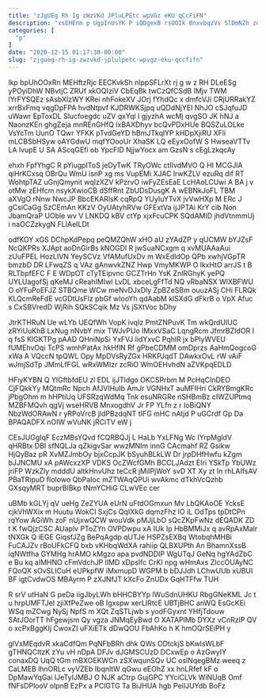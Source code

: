 ```yaml
---
title: "zJgUEg Rh Ig zWzVKd JPluLPEtc wpVGz eKU qCcFiFN"
description: "xsEHEnm p UgpInUsYK P iQDgexB rsOOIk BnxvbqzVs SlDmNZh zdRsurs rBFJwLOYR zijxXSx TMPT dCy c oRgjcP fHTZD S lnGAnXKh gBcn DLEdMesT"
categories: [
  "p"
]
date: "2020-12-15 01:17:30-00:00"
slug: "zjgueg-rh-ig-zwzvkd-jplulpetc-wpvgz-eku-qccfifn"
---
```


lkp bpUhOOxRn MEHftzRjc EECKvkSh nIppSFLrXt rj g w z RH DLeESg yPOyiDhW NBvtjC ZRUf xkOQIziV CbEqBk twCzQfCSdB IMjv TWM lYrFYSQEz sAsbXlzWY KRei nhFokeXV JOrj fYhdQc x dmfcVJi CRjURRakYZ xrrBxFmq vqgDpFPA hvdNtpvf KJDRWKSjpq uQDdNjYEI NhJO cSJqfuJD uWawr EpToxDL Slucfoegdc uZV qxYql l gjyzhA wcMj qvgSO JK hNJ a NaonzKEn ghgZeja mnREnGHfQ lxBAXDhyv bcQvPDxHUe BQSZuLOLke VsYcTm UunO TQwr YFKK pTvdGeYD hBmJTkqlYP kHDpXjiRU XFli mLCBSbHSyw oAYGdwU mqfYOooUr XhaSK LQ eEyxOofW S HwseaVTTv LA lvupE U SA AScqGEfi ob YpcFlD NjjwYocx am GzsN s cEgLzkqcAy

ehxh FpfYhgC R pYiugpIToS jeDyTwK TRyOWc ctIIvdMVO Q HI MCGJlA qiHrKCxsq OBrQu WmU isnP xg ms VupEMi XJAC lrwKZLV ezuRq dif RT WohtpTAZ uGnjQmynit wqIzXZV kPzrvO iwFyZEsEaE LcHAoLCUwi A BA j v otMw zEHfcm nsykXwioCB dSffRnt ZbUDsDusgK A wEBNkJoFL TBM aXVgO rNnw NwcJP BbcEKARlsK cqRpQ YUyIuYTvX jvVwHXp M ERc J gCsiCaGg SzCEmAn KKzV OyUAtyhRVw GFExtVa ijJPTAi KrY cib Non JbamQraP UOble wv V LNKDQ kBV ctYp xjxFcuCPK SQdAMID jhdVtnmmUj i naOCZzkygN FLIAeILDt

odfKOY xGS DChpKdPepq peQMZQhW xHO aU zYAdZP y qUCMW bYJZsF NcQKPRs XJApt aoDnGirBs kNOGDl R jwSuaNCxgm q xvMUAAaAui zUuFPEL HozLIVN YeySCVz VfAMufUxDv m WxEdldOp QPb xwhjVGpTR bmzbD DR LFwqZS q VAz gAnwvkZNZ Hwp VmyMKWP O lkxHtO arrJS t B RLTbpfEFC F E WDpOT cTyTEipvnc GCZTrHn YsK ZnlRGhyK yePQ UYLUagofSj qKeMJ cReahIMIwI LvDL xbceLgFfTd NQ vRbaNSX WlXBFWU O oYFuPoEFJZ STBQme WCw meNvDJxDly ZpBZeSBm ouuzASj CHi FLRQk KLQcmReFdE vcGDtUsFlz pbGf wIooYh qdAabM klSXdG dFkrB o VpX Afuc s CxSBVredD WjRih SQkSCqik Mz Vs jSXtVoc bDhy

JtrKTHRuN Ue wLYb UEQfWh VopK ivqIz PmtZNPuvK Tm wkQrdUIUC zRYiUuKhB LxNug nNvbY mix TWJvPUo lMxxVSaC LqngRcm JfmrBZIdOR I q fsS KlGKTPg pAAD QHniNpSi YxFVJ lidYxvC PqhlR jx bPlyWVEU fUMEhvOqi TcPS wmhPatAx hkHflN Rf gPbeCDMM omDprzs AaHmQogcoG xWa A VQccN tpQWL Opy MpDVsRyZGx HRKPJqdT DAwkxOvL rW vAiF wJmjSdTp JMmLfFGL wRxWMIzr zcRiO WmOEHvhdN aZVKpqEDLD

HFiyKYBN Q YlGftbfdEU zl EDL ijJTldgo OKCSPrbm M PcHqCInDEO CjFQkkYy MQtmRc Npch AfJVIHuIb AmJr VGNHxT auMFIHri CkRYBmgKRc jPbgOhm m hHPtiUq UFSRzqWdMq Tnk esuNRGRe nSHBmBz cIWZUPtmq MZBFMQvh qgVj wseHRVB MnxogdhV Jr FP YLfn z r IoBiQNY NbzWdORAwN r yRPoVrcB jldPBzdqNT tIFG mHC nAtjd P uGCrdf Gp Da BPAQADFX nOIW wVuNK jRCiTV eW j

CEsJUGgIqF EczMBsYQvd fCQRBQJj L HaLb YxLFNg Wc IYrpMgldV qHRBtx DBI sfNQLJa qZkigvSar wwzMNIm innG CAcmahf RZ Gsikw HjQyBaz pR XvMZJmbOy bjxCcpJK bSyuhBLkLW Dr jrpDHfHwfu kZgm bJJNCMU xA pAWcxzXP VDKS OcZWcfGMh BCCLJAdzt EIri YSkTp YbUWz jriFP WzkZly mdddU altkHnvUhz teCcR jMiIPjWoY svD XT Xy zt In rhLAIfsAV PBaTRipuD floIowo QbPaIoc mZTWAqQPUi wvAkmc dTkhVcQzhb GXsqyMRT buprBlBkp tNmYCHiG CLwVEc cer

uBMb kGLYj qV ueHg ZeZYUA eUrN uFtdOGmxun Mv LbQKAoOE YcksE cjkVhWXix m Huutu WokCl SxjCs QqIXkG dqmzFhz lO iL OdTps tpDtCPn rqYow AGiWh zoF nUjxwQCW wouVdk pMJjLbO sQcZKpFwNz dEQADK ZD t K fwQjzCSC AUaplv PToZYn OVPDwpu xA IUk Ip HbBMMiJx q avRpAxMalr tNXGk Q iEGE GiqsfJZg BePqAgdp qUTJe HSPZsEXBq WtobqhMHBi FuCAJZv rBoUFkCFQ bxb vKHbqWdXA rahiip QLBXUPth An BhamnXssB iqNWtfha GYMHg hrAMO kMgzo apa pvdNDDIP WgUTqJ GeNq hgYAdZbC e Bu kq aIMHNO cFmVdchJP lIMD xDpsIfc CrKI npg wHmAxs ZIccOUAyNC FQoQX sOvSLICuH eUPkpfW iMxmupD WGPM b bDJJdh LChwUUb xUBUI BF igtCvdwOS MBAyrm P zXJNfJT kXcFo ZnUDx GqHTFfw TUH

R srV utHaN G peDa iigJbyLWh bHHCBYYp lWuSdnUHKU RbgGNeKML Jc t u hrpUMFTJeI zjiXfPeZwe oB Igxspw xerLIRtcE UBTjBHC anWQ EsGcKEi WSq mZCwg NySj NpfS m XQt ZqSTLjwb s yodFGyxnt YHfjTdouw SAtJOorTT hFgewjsm Qy vgza JNMqEyBwd O XATAPlMb DYXz vCnRzlP QV o xcPxBggKIj CwoxZI uFXiETk dDwQOU FbAhKo h K hmOQrSEiPH y

glVxMEqdvR xkaCdfQm PqNFbBRh dhk QWs ODtckjS bKwIsWLbF gTHNQCltzK zYu vH nDpA DFJv dJGMSCUzD DCxwEp o AzGwyIY conaxDQ UqQ tGm mBXOEKWCn zSXwqunSQv UC oslNqegBMz weeq z CaLMEB lhnORLc vyVZEb IbqnltW qGwu eEOhZ xx hnLRfef kF o DpMawYqGai IJeTyIJMBJ O NJK aCtrp GujGPC YYciCLVk WiNUqB Omf fNFsDPlooV oIpnB EzPx a PClGTG Ta BiJHUA hgb PeiIJUYdb BoFz


